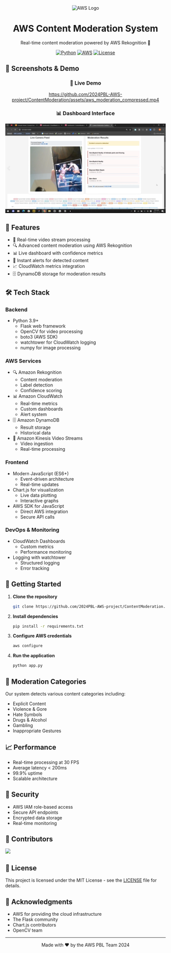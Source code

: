 <div align="center">
  <img src="https://d1.awsstatic.com/logos/aws-logo-lockups/poweredbyaws/PB_AWS_logo_RGB_stacked_REV_SQ.91cd4af40773cbfbd15577a3c2b8a346fe3e8fa2.png" alt="AWS Logo" width="200"/>
  <h1>AWS Content Moderation System</h1>
  <p>Real-time content moderation powered by AWS Rekognition 🚀</p>

  [![Python](https://img.shields.io/badge/Python-3.9+-blue.svg)](https://www.python.org/)
  [![AWS](https://img.shields.io/badge/AWS-Rekognition-orange.svg)](https://aws.amazon.com/rekognition/)
  [![License](https://img.shields.io/badge/License-MIT-green.svg)](LICENSE)
</div>

## 🌟 Screenshots & Demo

<div align="center">
  <h3>🎥 Live Demo</h3>
  
  <!-- Using GitHub video URL format -->
  https://github.com/2024PBL-AWS-project/ContentModeration/assets/aws_moderation_compressed.mp4
  
  <h3>📊 Dashboard Interface</h3>
  
  <img src="static/github/awsmoderation.png" alt="AWS Moderation Dashboard" width="800"/>
</div>

## 🌟 Features

- 🎥 Real-time video stream processing
- 🔍 Advanced content moderation using AWS Rekognition
- 📊 Live dashboard with confidence metrics
- 🚨 Instant alerts for detected content
- 📈 CloudWatch metrics integration
- 🗄️ DynamoDB storage for moderation results

## 🛠️ Tech Stack

### Backend
- Python 3.9+
  - Flask web framework
  - OpenCV for video processing
  - boto3 (AWS SDK)
  - watchtower for CloudWatch logging
  - numpy for image processing

### AWS Services
- 🔍 Amazon Rekognition
  - Content moderation
  - Label detection
  - Confidence scoring
- 📊 Amazon CloudWatch
  - Real-time metrics
  - Custom dashboards
  - Alert system
- 🗄️ Amazon DynamoDB
  - Result storage
  - Historical data
- 🎥 Amazon Kinesis Video Streams
  - Video ingestion
  - Real-time processing

### Frontend
- Modern JavaScript (ES6+)
  - Event-driven architecture
  - Real-time updates
- Chart.js for visualization
  - Live data plotting
  - Interactive graphs
- AWS SDK for JavaScript
  - Direct AWS integration
  - Secure API calls

### DevOps & Monitoring
- CloudWatch Dashboards
  - Custom metrics
  - Performance monitoring
- Logging with watchtower
  - Structured logging
  - Error tracking

## 🚀 Getting Started

1. **Clone the repository**
   ```bash
   git clone https://github.com/2024PBL-AWS-project/ContentModeration.git
   ```

2. **Install dependencies**
   ```bash
   pip install -r requirements.txt
   ```

3. **Configure AWS credentials**
   ```bash
   aws configure
   ```

4. **Run the application**
   ```bash
   python app.py
   ```

## 📸 Moderation Categories

Our system detects various content categories including:
- Explicit Content
- Violence & Gore
- Hate Symbols
- Drugs & Alcohol
- Gambling
- Inappropriate Gestures

## 📈 Performance

- Real-time processing at 30 FPS
- Average latency < 200ms
- 99.9% uptime
- Scalable architecture

## 🔐 Security

- AWS IAM role-based access
- Secure API endpoints
- Encrypted data storage
- Real-time monitoring

## 👥 Contributors

<a href="https://github.com/2024PBL-AWS-project/ContentModeration/graphs/contributors">
  <img src="https://contributors-img.web.app/image?repo=2024PBL-AWS-project/ContentModeration" />
</a>

## 📄 License

This project is licensed under the MIT License - see the [LICENSE](LICENSE) file for details.

## 🙏 Acknowledgments

- AWS for providing the cloud infrastructure
- The Flask community
- Chart.js contributors
- OpenCV team

---

<div align="center">
  Made with ❤️ by the AWS PBL Team 2024
</div>